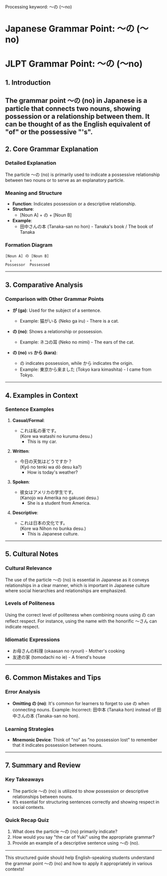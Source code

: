 Processing keyword: ～の (〜no)
# Japanese Grammar Point: ～の (〜no)
# JLPT Grammar Point: ～の (〜no)
## 1. Introduction
The grammar point ～の (no) in Japanese is a particle that connects two nouns, showing possession or a relationship between them. It can be thought of as the English equivalent of "of" or the possessive "'s". 
---
## 2. Core Grammar Explanation
### Detailed Explanation
The particle ～の (no) is primarily used to indicate a possessive relationship between two nouns or to serve as an explanatory particle. 
### Meaning and Structure
- **Function**: Indicates possession or a descriptive relationship.
- **Structure**: 
  - [Noun A] + の + [Noun B]
- **Example**: 
  - 田中さんの本 (Tanaka-san no hon) - Tanaka's book / The book of Tanaka
### Formation Diagram
```
[Noun A] の [Noun B]
  ↓        ↑
Possessor  Possessed
```
---
## 3. Comparative Analysis
### Comparison with Other Grammar Points
- **が (ga)**: Used for the subject of a sentence. 
  - Example: 猫がいる (Neko ga iru) - There is a cat.
- **の (no)**: Shows a relationship or possession.
  - Example: ネコの耳 (Neko no mimi) - The ears of the cat.
  
- **の (no)** vs **から (kara)**: 
  - の indicates possession, while から indicates the origin.
  - Example: 東京から来ました (Tokyo kara kimashita) - I came from Tokyo.
---
## 4. Examples in Context
### Sentence Examples
1. **Casual/Formal**:
   - これは私の車です。  
     (Kore wa watashi no kuruma desu.)  
     - This is my car.
     
2. **Written**:
   - 今日の天気はどうですか？  
     (Kyō no tenki wa dō desu ka?)  
     - How is today's weather?
     
3. **Spoken**:
   - 彼女はアメリカの学生です。  
     (Kanojo wa Amerika no gakusei desu.)  
     - She is a student from America.
     
4. **Descriptive**:
   - これは日本の文化です。  
     (Kore wa Nihon no bunka desu.)  
     - This is Japanese culture.
---
## 5. Cultural Notes
### Cultural Relevance
The use of the particle ～の (no) is essential in Japanese as it conveys relationships in a clear manner, which is important in Japanese culture where social hierarchies and relationships are emphasized.
### Levels of Politeness
Using the correct level of politeness when combining nouns using の can reflect respect. For instance, using the name with the honorific 〜さん can indicate respect.
### Idiomatic Expressions
- お母さんの料理 (okaasan no ryouri) - Mother's cooking
- 友達の家 (tomodachi no ie) - A friend's house
---
## 6. Common Mistakes and Tips
### Error Analysis
- **Omitting の (no)**: It's common for learners to forget to use の when connecting nouns. Example: Incorrect: 田中本 (Tanaka hon) instead of 田中さんの本 (Tanaka-san no hon).
  
### Learning Strategies
- **Mnemonic Device**: Think of "no" as "no possession lost" to remember that it indicates possession between nouns.
  
---
## 7. Summary and Review
### Key Takeaways
- The particle ～の (no) is utilized to show possession or descriptive relationships between nouns.
- It’s essential for structuring sentences correctly and showing respect in social contexts.
### Quick Recap Quiz
1. What does the particle ～の (no) primarily indicate?
2. How would you say "the car of Yuki" using the appropriate grammar?
3. Provide an example of a descriptive sentence using ～の (no).
---
This structured guide should help English-speaking students understand the grammar point ～の (no) and how to apply it appropriately in various contexts!
